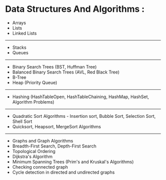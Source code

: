 # Data Structures And Algorithms : 
+ Arrays
+ Lists
+ Linked Lists
***
+ Stacks
+ Queues
***
+ Binary Search Trees (BST, Huffman Tree)
+ Balanced Binary Search Trees (AVL, Red Black Tree)
+ B-Tree
+ Heap (Priority Queue)
***
+ Hashing (HashTableOpen, HashTableChaining, HashMap, HashSet, Algorithm Problems)
***
+ Quadratic Sort Algorithms - Insertion sort, Bubble Sort, Selection Sort, Shell Sort
+ Quicksort, Heapsort, MergeSort Algorithms
***
+ Graphs and Graph Algorithms
+ Breadth-First Search, Depth-First Search
+ Topological Ordering
+ Dijkstra's Algorithm
+ Minimum Spanning Trees (Prim's and Kruskal's Algorithms)
+ Checking connected graph
+ Cycle detection in directed and undirected graphs
